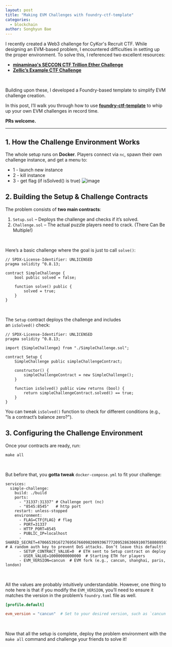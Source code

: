 ```yaml
---
layout: post
title: "Making EVM Challenges with foundry-ctf-template"
categories: 
  - blockchain
author: Songhyun Bae
---
```


I recently created a Web3 challenge for CyKor's Recruit CTF. While designing an EVM-based problem, I encountered difficulties in setting up the proper environment. To solve this, I referenced two excellent resources:
- [**minaminao's SECCON CTF Trillion Ether Challenge**](https://github.com/minaminao/my-ctf-challenges/tree/main/ctfs/seccon-ctf-13-quals/trillion-ether)
- [**Zellic’s Example CTF Challenge**](https://github.com/Zellic/example-ctf-challenge)
<br>

Building upon these, I developed a Foundry-based template to simplify EVM challenge creation.

In this post, I’ll walk you through how to use [**foundry-ctf-template**](https://github.com/bshyuunn/foundry-ctf-template) to whip up your own EVM challenges in record time.

**PRs welcome.**

---

## **1. How the Challenge Environment Works**

The whole setup runs on **Docker**. Players connect via `nc`, spawn their own challenge instance, and get a menu to:

- 1 - launch new instance
- 2 - kill instance
- 3 - get flag (if isSolved() is true)
![image](https://github.com/user-attachments/assets/0e70338e-e99e-49fd-ba9d-485eba1acdf0)


## **2. Building the Setup & Challenge Contracts**

The problem consists of **two main contracts**:

1. `Setup.sol` – Deploys the challenge and checks if it’s solved.
2. `Challenge.sol` – The actual puzzle players need to crack. (There Can Be Multiple!)

<br>

Here’s a basic challenge where the goal is just to call `solve()`:

```solidity
// SPDX-License-Identifier: UNLICENSED
pragma solidity ^0.8.13;

contract SimpleChallenge {   
    bool public solved = false;

    function solve() public {
        solved = true;
    }
}
```
<br>

The `Setup` contract deploys the challenge and includes an `isSolved()` check:

```solidity
// SPDX-License-Identifier: UNLICENSED
pragma solidity ^0.8.13;

import {SimpleChallenge} from "./SimpleChallenge.sol";

contract Setup {
    SimpleChallenge public simpleChallengeContract;

    constructor() {
        simpleChallengeContract = new SimpleChallenge();
    }

    function isSolved() public view returns (bool) {
        return simpleChallengeContract.solved() == true;
    }
}
```

You can tweak `isSolved()` function to check for different conditions (e.g., "Is a contract’s balance zero?").

## **3. Configuring the Challenge Environment**

Once your contracts are ready, run:

```
make all
```
<br>

But before that, you **gotta tweak** `docker-compose.yml` to fit your challenge:

```solidity
services:
  simple-challenge:
    build: ./build
    ports:
      - "31337:31337" # Challenge port (nc)
      - "8545:8545"   # http port
    restart: unless-stopped
    environment:
      - FLAG=CTF{FLAG} # flag 
      - PORT=31337  
      - HTTP_PORT=8545  
      - PUBLIC_IP=localhost  
      - SHARED_SECRET=47066539167276956766098200939677720952863069100758808950316570929135279551683  # A random auth key to prevent DoS attacks. Don’t leave this default!
      - SETUP_CONTRACT_VALUE=0  # ETH sent to Setup contract on deploy  
      - USER_VALUE=10000000000000  # Starting ETH for players  
      - EVM_VERSION=cancun  # EVM fork (e.g., cancun, shanghai, paris, london)  
```
<br>

All the values are probably intuitively understandable. However, one thing to note here is that if you modify the `EVM_VERSION`, you’ll need to ensure it matches the version in the problem’s `foundry.toml` file as well.

```toml
[profile.default]

evm_version = "cancun"  # Set to your desired version, such as `cancun`, `shanghai`, `paris`, `london`, etc.
```
<br>

Now that all the setup is complete, deploy the problem environment with the `make all` command and challenge your friends to solve it!

